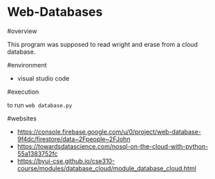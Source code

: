 # Web-Databases

#overview

This program was supposed to read wright and erase from a cloud database.

#environment

* visual studio code

#execution

to run `web database.py`



#websites

* https://console.firebase.google.com/u/0/project/web-database-9f4dc/firestore/data~2Fpeople~2FJohn
* https://towardsdatascience.com/nosql-on-the-cloud-with-python-55a1383752fc
* https://byui-cse.github.io/cse310-course/modules/database_cloud/module_database_cloud.html
